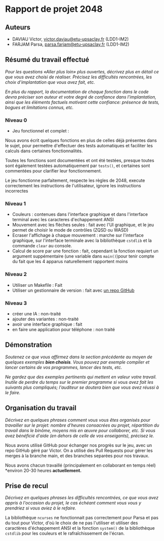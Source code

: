 # Rapport de projet 2048

## Auteurs

- DAVIAU Victor, victor.daviau@etu-upsaclay.fr (LDD1-IM2)
- FARJAM Parsa, parsa.farjam@etu-upsaclay.fr (LDD1-IM2)


## Résumé du travail effectué

*Pour les questions «Aller plus loin» plus ouvertes, décrivez plus en détail ce que vous avez choisi de réaliser. Précisez les difficultés rencontrées, les choix d'implantation que vous avez fait, etc.*

*En plus du rapport, la documentation de chaque fonction dans le code devra préciser son auteur et votre degré de confiance dans l'implantation, ainsi que les éléments factuels motivant cette confiance: présence de tests, bogues et limitations connus, etc.*

### Niveau 0
- Jeu fonctionnel et complet :

Nous avons écrit quelques fonctions en plus de celles déjà présentes dans le sujet, pour permettre d'effectuer des tests automatiques et faciliter les calculs dans certaines fonctionnalités.

Toutes les fonctions sont documentées et ont été testées, presque toutes sont également testées automatiquement par ``tests()``, et certaines sont commentées pour clarifier leur fonctionnement.

Le jeu fonctionne parfaitement, respecte les règles de 2048, execute correctement les instructions de l'utilisateur, ignore les instructions incorrectes

### Niveau 1
- Couleurs : contenues dans l'interface graphique et dans l'interface terminal avec les caracteres d'echappement ANSI
- Mouvement avec les flèches seules : fait avec l'UI graphique, et le jeu permet de choisir le mode de contrôles (ZQSD ou WASD)
- Ecraser l'affichage à chaque mouvement : marche sur l'interface graphique, sur l'interface terminale avec la bibliothèque ```cstdlib``` et la commande ```clear``` au console.
- Calcul de score par une fonction : fait, cependant la fonction requiert un argument suppémentaire (une variable dans ``main()``)pour tenir compte du fait que les 4 apparus naturellement rapportent moins

### Niveau 2
- Utiliser un Makefile : Fait
- Utiliser un gestionnaire de version : fait avec [un repo GitHub](https://github.com/VDSurChauffe/Projet-Info111-2048/)

### Niveau 3
- créer une IA : non-traité
- ajouter des variantes : non-traité
- avoir une interface graphique : fait
- en faire une application pour téléphone : non traité


## Démonstration

*Soutenez ce que vous affirmez dans la section précédente au moyen de quelques exemples **bien choisis**. Vous pouvez par exemple compiler et lancer certains de vos programmes, lancer des tests, etc.*

*Ne gardez que des exemples pertinents qui mettent en valeur votre travail. Inutile de perdre du temps sur le premier programme si vous avez fait les suivants plus compliqués; l'auditeur se doutera bien que vous avez réussi à le faire.*


## Organisation du travail

*Décrivez en quelques phrases comment vous vous êtes organisés pour travailler sur le projet: nombre d'heures consacrées au projet, répartition du travail dans le binôme, moyens mis en œuvre pour collaborer, etc. Si vous avez bénéficié d'aide (en dehors de celle de vos enseigants), précisez le.*

Nous avons utilisé GitHub pour échanger nos progrès sur le jeu, avec un repo GitHub géré par Victor. On a utilisé des Pull Requests pour gérer les merges à la branche main, et des branches separées pour nos travaux.

Nous avons chacun travaillé (principalement en collaborant en temps réel) *environ 20-30 heures **actuellement.**

## Prise de recul

*Décrivez en quelques phrases les difficultés rencontrées, ce que vous avez appris à l'occasion du projet, le cas échéant comment vous vous y prendriez si vous aviez à le refaire.*

La bibliothèque ```ncurses``` ne fonctionnait pas correctement pour Parsa et pas du tout pour Victor, d'où le choix de ne pas l'utiliser et utiliser des caractères d'échappement ANSI et la fonction ```system()``` de la bibliothèque ```cstdlib``` pour les couleurs et le rafraîchissement de l'écran.
